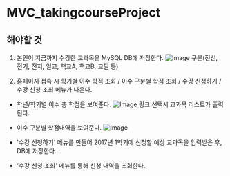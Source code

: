 MVC_takingcourseProject
===============

## 해야할 것

1) 본인이 지금까지 수강한 교과목을 MySQL DB에 저장한다.
![Image](https://github.com/hyeonyoung92/MVC_takingcourseSystem/hw1.JPG)
구분(전선, 전기, 전지, 일교, 핵교A, 핵교B, 교필 등)


2) 홈페이지 접속 시 학기별 이수 학점 조회 / 이수 구분별 학점 조회 / 수강 신청하기 / 수강 신청 조회 메뉴가 나온다.
* 학년/학기별 이수 총 학점을 보여준다.
![Image](https://github.com/hyeonyoung92/MVC_takingcourseSystem/blob/master/hw2.JPG)
링크 선택시 교과목 리스트가 출력된다.

* 이수 구분별 학점내역을 보여준다.
![Image](https://github.com/hyeonyoung92/MVC_takingcourseSystem/blob/master/hw3.JPG)

* '수강 신청하기' 메뉴를 만들어 2017년 1학기에 신청할 예상 교과목을 입력받은 후, DB에 저장한다.
* '수강 신청 조회' 메뉴를 통해 신청 내역을 조회한다.
